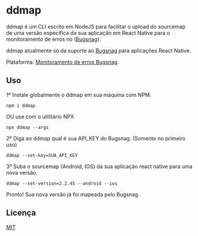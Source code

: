 # ddmap

ddmap é um CLI escrito em NodeJS para facilitar o upload do sourcemap de uma versão específica da sua aplicação em React Native para o monitoramento de erros no ([Bugsnag](https://www.bugsnag.com/)).

ddmap atualmente só da suporte ao [Bugsnag](https://www.bugsnag.com/) para aplicações React Native.

Plataforma: [Monitoramento de erros Bugsnag](https://www.bugsnag.com/).

## Uso

1º Instale globalmente o ddmap em sua máquina com NPM.
``` 
npm i ddmap
```
OU use com o utilitário NPX

```
npx ddmap --args
```

2º Diga ao ddmap qual é sua API_KEY do Bugsnag. (Somente no primeiro uso) 
```
ddmap --set-key=SUA_API_KEY
```

3º Suba o sourcemap (Android, IOS) da sua aplicação react native para uma nova versão.
```
ddmap --set-version=2.2.45 --android --ios
```

Pronto! Sua nova versão já foi mapeada pelo Bugsnag.

## Licença
[MIT](https://choosealicense.com/licenses/mit/)

